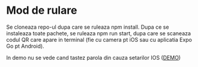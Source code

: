 # Mod de rulare

Se cloneaza repo-ul dupa care se ruleaza npm install. Dupa ce se instaleaza toate pachete, se ruleaza npm run start, dupa care se scaneaza codul QR care apare in terminal (fie cu camera pt iOS sau cu aplicatia Expo Go pt Android).

In demo nu se vede cand tastez parola din cauza setarilor IOS ([DEMO](https://www.youtube.com/shorts/NU9wxOZqMFU "Demo React Native"))
 
